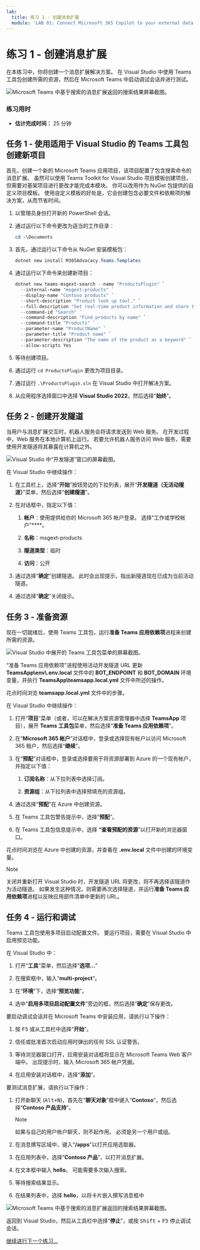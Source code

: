 ```yaml
---
lab:
  title: 练习 1 - 创建消息扩展
  module: 'LAB 01: Connect Microsoft 365 Copilot to your external data in real-time with message extension plugins built with .NET and Visual Studio'
---
```


# 练习 1 - 创建消息扩展

在本练习中，你将创建一个消息扩展解决方案。 在 Visual Studio 中使用 Teams 工具包创建所需的资源，然后在 Microsoft Teams 中启动调试会话并进行测试。

![Microsoft Teams 中基于搜索的消息扩展返回的搜索结果屏幕截图。](../media/1-search-results.png)

### 练习用时

  - **估计完成时间：** 25 分钟

## 任务 1 - 使用适用于 Visual Studio 的 Teams 工具包创建新项目

首先，创建一个新的 Microsoft Teams 应用项目，该项目配置了包含搜索命令的消息扩展。 虽然可以使用 Teams Toolkit for Visual Studio 项目模板创建项目，但需要对基架项目进行更改才能完成本模块。 你可以改用作为 NuGet 包提供的自定义项目模板。 使用自定义模板的好处是，它会创建包含必要文件和依赖项的解决方案，从而节省时间。

1. 以管理员身份打开新的 PowerShell 会话。

1. 通过运行以下命令更改为适当的工作目录：

    ```Powershell
    cd ~\Documents
    ```

1. 首先，通过运行以下命令从 NuGet 安装模板包：

    ```PowerShell
    dotnet new install M365Advocacy.Teams.Templates
    ```

1. 通过运行以下命令来创建新项目：

    ```PowerShell
    dotnet new teams-msgext-search --name "ProductsPlugin" `
      --internal-name "msgext-products" `
      --display-name "Contoso products" `
      --short-description "Product look up tool." `
      --full-description "Get real-time product information and share them in a conversation." `
      --command-id "Search" `
      --command-description "Find products by name" `
      --command-title "Products" `
      --parameter-name "ProductName" `
      --parameter-title "Product name" `
      --parameter-description "The name of the product as a keyword" `
      --allow-scripts Yes
    ```

1. 等待创建项目。

1. 通过运行 `cd ProductsPlugin` 更改为项目目录。

1. 通过运行 `.\ProductsPlugin.sln` 在 Visual Studio 中打开解决方案。

1. 从应用程序选择窗口中选择 **Visual Studio 2022**，然后选择“**始终**”。

## 任务 2 - 创建开发隧道

当用户与消息扩展交互时，机器人服务会将请求发送到 Web 服务。 在开发过程中，Web 服务在本地计算机上运行。 若要允许机器人服务访问 Web 服务，需要使用开发隧道将其暴露在计算机之外。

![Visual Studio 中“开发隧道”窗口的屏幕截图。](../media/14-select-dev-tunnel.png)

在 Visual Studio 中继续操作：

1. 在工具栏上，选择“**开始**”按钮旁边的下拉列表，展开“**开发隧道（无活动隧道）**”菜单，然后选择“**创建隧道**”。

1. 在对话框中，指定以下值：

    1. **帐户**：使用提供给你的 Microsoft 365 帐户登录。 选择“工作或学校帐户”****。

    1. **名称**：msgext-products

    1. **隧道类型**：临时

    1. **访问**：公开

1. 通过选择“**确定**”创建隧道。 此时会出现提示，指出新隧道现在已成为当前活动隧道。

1. 通过选择“**确定**”关闭提示。

## 任务 3 - 准备资源

现在一切就绪后，使用 Teams 工具包，运行**准备 Teams 应用依赖项**进程来创建所需的资源。

![Visual Studio 中展开的 Teams 工具包菜单的屏幕截图。](../media/15-prepare-teams-app-dependencies.png)

“准备 Teams 应用依赖项”进程使用活动开发隧道 URL 更新 **TeamsApp\\env\\.env.local** 文件中的 **BOT_ENDPOINT** 和 **BOT_DOMAIN** 环境变量，并执行 **TeamsApp\\teamsapp.local.yml** 文件中所述的操作。

花点时间浏览  **teamsapp.local.yml** 文件中的步骤。

在 Visual Studio 中继续操作：

1. 打开“**项目**”菜单（或者，可以在解决方案资源管理器中选择 **TeamsApp** 项目），展开 **Teams 工具包**菜单，然后选择“**准备 Teams 应用依赖项**”。

1. 在“**Microsoft 365 帐户**”对话框中，登录或选择现有帐户以访问 Microsoft 365 租户，然后选择“**继续**”。

1. 在“**预配**”对话框中，登录或选择要用于将资源部署到 Azure 的一个现有帐户，并指定以下值：

      1. **订阅名称**：从下拉列表中选择订阅。

      1. **资源组**：从下拉列表中选择预填充的资源组。

1. 通过选择“**预配**”在 Azure 中创建资源。

1. 在 Teams 工具包警告提示中，选择“**预配**”。

1. 在 Teams 工具包信息提示中，选择 **“查看预配的资源**”以打开新的浏览器窗口。

花点时间浏览在 Azure 中创建的资源，并查看在 **.env.local** 文件中创建的环境变量。

> [!NOTE]
> 关闭并重新打开 Visual Studio 时，开发隧道 URL 将更改，将不再选择该隧道作为活动隧道。 如果发生这种情况，则需要再次选择隧道，并运行**准备 Teams 应用依赖项**进程以反映应用部件清单中更新的 URL。

## 任务 4 - 运行和调试

Teams 工具包使用多项目启动配置文件。 要运行项目，需要在 Visual Studio 中启用预览功能。

在 Visual Studio 中：

1. 打开“**工具**”菜单，然后选择“**选项...**”

1. 在搜索框中，输入“**multi-project**”。

1. 在“**环境**”下，选择“**预览功能**”。

1. 选中“**启用多项目启动配置文件**”旁边的框，然后选择“**确定**”保存更改。

要启动调试会话并在 Microsoft Teams 中安装应用，请执行以下操作：

1. 按 <kbd>F5</kbd> 或从工具栏中选择“**开始**”。

1. 信任或批准首次启动应用时弹出的任何 SSL 认证警告。

1. 等待浏览器窗口打开，应用安装对话框将显示在 Microsoft Teams Web 客户端中。 出现提示时，输入 Microsoft 365 帐户凭据。

1. 在应用安装对话框中，选择“**添加**”。

要测试消息扩展，请执行以下操作：

1. 打开新聊天 (<kbd>Alt+N</kbd>)，首先在“**聊天对象**”框中键入“**Contoso**”，然后选择“**Contoso 产品支持**”。

    > [!NOTE]
    > 如果与自己的用户帐户聊天，则不起作用。 必须是另一个用户或组。

1. 在消息撰写区域中，键入“**/apps**”以打开应用选取器。

1. 在应用列表中，选择“**Contoso 产品**”，以打开消息扩展。

1. 在文本框中输入 **hello**。 可能需要多次输入搜索。

1. 等待搜索结果显示。

1. 在结果列表中，选择 **hello**，以将卡片嵌入撰写消息框中

![Microsoft Teams 中基于搜索的消息扩展返回的搜索结果屏幕截图。](../media/1-search-results.png)

返回到 Visual Studio，然后从工具栏中选择“**停止**”，或按 <kbd>Shift</kbd> + <kbd>F5</kbd> 停止调试会话。

[继续进行下一个练习...](./3-exercise-add-single-sign-on.md)